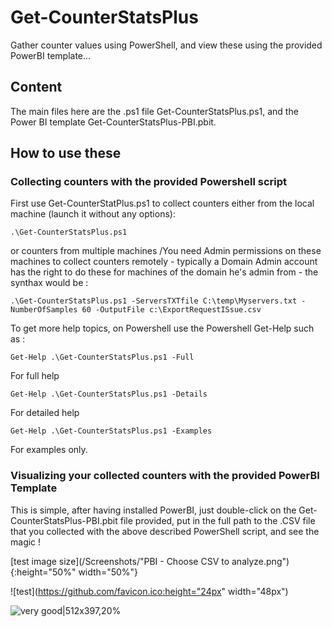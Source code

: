 # Get-CounterStatsPlus
Gather counter values using PowerShell, and view these using the provided PowerBI template...

## Content
The main files here are the .ps1 file Get-CounterStatsPlus.ps1, and the Power BI template Get-CounterStatsPlus-PBI.pbit.

## How to use these
### Collecting counters with the provided Powershell script
First use Get-CounterStatPlus.ps1 to collect counters either from the local machine (launch it without any options):

```
.\Get-CounterStatsPlus.ps1
```

or counters from multiple machines /You need Admin permissions on these machines to collect counters remotely - typically a Domain Admin account has the right to do these for machines of the domain he's admin from - the synthax would be :

```
.\Get-CounterStatsPlus.ps1 -ServersTXTfile C:\temp\Myservers.txt -NumberOfSamples 60 -OutputFile c:\ExportRequestISsue.csv
```

To get more help topics, on Powershell use the Powershell Get-Help such as :
```
Get-Help .\Get-CounterStatsPlus.ps1 -Full
```
For full help
```
Get-Help .\Get-CounterStatsPlus.ps1 -Details
```
For detailed help
```
Get-Help .\Get-CounterStatsPlus.ps1 -Examples
```
For examples only.
### Visualizing your collected counters with the provided PowerBI Template
This is simple, after having installed PowerBI, just double-click on the Get-CounterStatsPlus-PBI.pbit file provided, put in the full path to the .CSV file that you collected with the above described PowerShell script, and see the magic !

[test image size](/Screenshots/"PBI - Choose CSV to analyze.png"){:height="50%" width="50%"}

![test](https://github.com/favicon.ico:height="24px" width="48px")

![very good|512x397,20%](https://github.com/favicon.ico)

